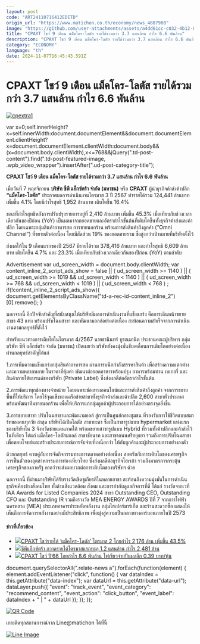 ```yaml
---
layout: post
code: "ART24110716412EDITD"
origin_url: "https://www.matichon.co.th/economy/news_4887980"
image: "https://github.com/user-attachments/assets/a4dd61cc-c032-4b12-87fa-39eadc279978"
title: "CPAXT โชว์ 9 เดือน แม็คโคร-โลตัส รายได้รวมกว่า 3.7 แสนล้าน กำไร 6.6 พันล้าน"
description: "CPAXT โชว์ 9 เดือน แม็คโคร-โลตัส รายได้รวมกว่า 3.7 แสนล้าน กำไร 6.6 พันล้าน"
category: "ECONOMY"
language: "th"
date: 2024-11-07T16:45:43.591Z
---
```


# CPAXT โชว์ 9 เดือน แม็คโคร-โลตัส รายได้รวมกว่า 3.7 แสนล้าน กำไร 6.6 พันล้าน

[![](https://www.matichon.co.th/wp-content/uploads/2024/11/cpextra1.jpg "cpextra1")](https://www.matichon.co.th/wp-content/uploads/2024/11/cpextra1.jpg)

var x=0;self.innerHeight?x=self.innerWidth:document.documentElement&&document.documentElement.clientHeight?x=document.documentElement.clientWidth:document.body&&(x=document.body.clientWidth),x<=768&&jQuery(".td-post-content").find(".td-post-featured-image, .wpb\_video\_wrapper").insertAfter(".ud-post-category-title");

**CPAXT โชว์ 9 เดือน แม็คโคร-โลตัส รายได้รวมกว่า 3.7 แสนล้าน กำไร 6.6 พันล้าน**

เมื่อวันที่ 7 พฤศจิกายน **บริษัท ซีพี แอ็กซ์ตร้า จำกัด (มหาชน)** หรือ **CPAXT** ผู้นำธุรกิจค้าส่งค้าปลีก **“แม็คโคร-โลตัส”** ประกาศผลการดำเนินงานไตรมาส 3 ปี 2567 ทำรายได้รวม 124,441 ล้านบาท เพิ่มขึ้น 4.1% โดยมีกำไรสุทธิ 1,952 ล้านบาท เติบโตขึ้น 16.4%

ขณะที่กำไรสุทธิหลังการปรับปรุงรายการอยู่ที่ 2,410 ล้านบาท เพิ่มขึ้น 45.3% เมื่อเทียบกับช่วงเวลาเดียวกันของปีก่อน (YoY) เป็นผลมาจากยอดขายและอัตรากำไรขั้นต้นที่เติบโตขึ้นทั้งธุรกิจค้าส่งและค้าปลีก โดยเฉพาะกลุ่มสินค้าอาหารสด การขายนอกร้าน พร้อมการส่งสินค้าถึงลูกค้า (“Omni Channel”) ที่ขยายตัวต่อเนื่อง โดยมีสัดส่วน 19% ของยอดขายรวม ซึ่งสูงกว่าเป้าหมายที่บริษัทตั้งไว้

ส่งผลให้ใน 9 เดือนแรกของปี 2567 มีรายได้รวม 378,416 ล้านบาท และกำไรสุทธิ 6,609 ล้านบาท เติบโตขึ้น 4.7% และ 23.3% เมื่อเทียบกับช่วงเวลาเดียวกันของปีก่อน (YoY) ตามลำดับ

Advertisement var ud\_screen\_width = document.body.clientWidth; var content\_inline\_2\_script\_ads\_show = false || ( ud\_screen\_width >= 1140 ) || ( ud\_screen\_width >= 1019 && ud\_screen\_width < 1140 ) || ( ud\_screen\_width >= 768 && ud\_screen\_width < 1019 ) || ( ud\_screen\_width < 768 ) ; if(!content\_inline\_2\_script\_ads\_show){ document.getElementsByClassName("td-a-rec-id-content\_inline\_2")\[0\].remove(); }

นอกจากนี้ อีกปัจจัยสำคัญที่สนับสนุนให้บริษัทมีผลการดำเนินงานที่แข็งแกร่ง คือการเดินหน้าขยายสาขา 43 แห่ง พร้อมปรับโฉมสาขา และพัฒนามอลล์อย่างต่อเนื่อง สะท้อนความสำเร็จจากการดำเนินงานตามกลยุทธ์ที่ตั้งไว้

สำหรับแนวทางการเติบโตในไตรมาส 4/2567 นายธานินทร์ บูรณมานิต ประธานคณะผู้บริหาร กลุ่มบริษัท ซีพี แอ็กซ์ตร้า จำกัด (มหาชน) เปิดเผยว่า บริษัทยังคงมุ่งมั่นขับเคลื่อนการเติบโตอย่างต่อเนื่อง ผ่านกลยุทธ์สำคัญได้แก่

1.การเพิ่มความแข็งแกร่งกลุ่มสินค้าอาหารสด ผ่านการผนึกกำลังสรรหาสินค้า เพื่อสร้างความแตกต่าง และความหลากหลาย ในราคาที่คุ้มค่า พัฒนาต่อยอดอาหารพร้อมปรุง อาหารพร้อมทาน เบเกอรี่ และสินค้าภายใต้แบรนด์ของบริษัท (Private Label) ซึ่งส่งผลดีต่ออัตรากำไรขั้นต้น

2.การพัฒนาทุกช่องทางจำหน่าย โดยเฉพาะช่องทางออนไลน์และการส่งสินค้าถึงลูกค้า จากการขยายพื้นที่ให้บริการ โดยใช้จุดแข็งของเครือข่ายสาขาทั้งธุรกิจค้าส่งและค้าปลีก 2,600 สาขาทั่วประเทศ พร้อมพัฒนาทีมขายนอกร้าน เพื่อให้บริการแก่กลุ่มลูกค้าผู้ประกอบการได้อย่างตรงจุดยิ่งขึ้น

3.การขยายสาขา ปรับโฉมสาขาและพัฒนามอลล์ สู่การเป็นศูนย์กลางชุมชน ที่รองรับการใช้ชีวิตแบบสมาร์ทของคนทุกวัย ล่าสุด บริษัทได้เปิดโลตัส สาขายะลา ซึ่งเป็นสาขารูปแบบ hypermarket แห่งแรกของบริษัทใน 3 จังหวัดชายแดนภาคใต้ พร้อมขยายสาขารูปแบบ Hybrid ที่รวมทั้งค้าปลีกและค้าส่งไว้ในที่เดียว ได้แก่ แม็คโคร-โลตัสมอลล์ สาขาชัยนาท และสาขาถนนศรีอยุธยา รวมถึงการปรับโฉมสาขา เพื่อตอบโจทย์และสร้างประสบการณ์การจับจ่ายที่เหนือกว่า ให้กับลูกค้าและผู้ประกอบการอย่างลงตัว

ด้วยกลยุทธ์ ควบคู่กับการจัดกิจกรรมทางการตลาดอย่างต่อเนื่อง สอดรับกับการเติบโตของเศรษฐกิจ การฟื้นตัวของอุตสาหกรรมการท่องเที่ยวไทย ซึ่งส่งผลดีต่อธุรกิจโฮเรก้า รวมถึงมาตรการกระตุ้นเศรษฐกิจของภาครัฐ คาดว่าจะส่งผลบวกต่อการเติบโตของบริษัทฯ ด้วย

นอกจากนี้ ที่ผ่านมาบริษัทได้รับรางวัลเชิดชูเกียรติในหลายสาขา สะท้อนถึงความมุ่งมั่นในการดำเนินธุรกิจเคียงข้างสังคมไทย ทั้งด้านสิ่งแวดล้อม สังคม และการกำกับดูแลกิจการที่ดี ได้แก่ รางวัลจากเวที IAA Awards for Listed Companies 2024 สาขา Outstanding CEO, Outstanding CFO และ Outstanding IR รวมถึงรางวัล MEA ENERGY AWARDS ปีที่ 7 จากการไฟฟ้านครหลวง (MEA) ประเภทอาคารประหยัดพลังงาน กลุ่มไฮเปอร์มาร์เก็ต และร้านสะดวกซื้อ แสดงให้เห็นถึงการจัดการพลังงานอย่างมีประสิทธิภาพ เพื่อมุ่งสู่ความเป็นกลางทางคาร์บอนภายในปี 2573

#### ข่าวที่เกี่ยวข้อง

*   [![](https://www.matichon.co.th/wp-content/uploads/2024/08/forshow1.jpg)CPAXT โชว์รายได้ ‘แม็คโคร-โลตัส’ ไตรมาส 2 โกยกำไร 2,176 ล้าน เพิ่มขึ้น 43.5%](https://www.matichon.co.th/economy/news_4726475)
*   [![](https://www.matichon.co.th/wp-content/uploads/2024/05/cpextra1.jpg)ซีพีแอ็กซ์ตร้า กวาดรายได้ไตรมาสแรกทะลุ 1.2 แสนล้าน กำไร 2,481 ล้าน](https://www.matichon.co.th/economy/news_4568303)
*   [![](https://www.matichon.co.th/wp-content/uploads/2024/02/กำไร-เว็บ.jpg)CPAXT โชว์ ปี’66 โกยกำไร 8.6 พันล้าน ไฟเขียวจ่ายปันผลอีก 0.39 บาท/หุ้น](https://www.matichon.co.th/economy/news_4425542)

document.querySelectorAll(".relate-news a").forEach(function(element) { element.addEventListener("click", function() { var dataIndex = this.getAttribute("data-index"); var dataUrl = this.getAttribute("data-url"); dataLayer.push({ "event": "track\_event", "event\_category": "recommend\_content", "event\_action": "click\_button", "event\_label": dataIndex + " | " + dataUrl }); }); });

[![QR Code](https://www.matichon.co.th/wp-content/uploads/2023/07/wob1371z.jpg)](https://lin.ee/ht0nDxX)

เกาะติดทุกสถานการณ์จาก Line@matichon ได้ที่นี่

[![Line Image](https://www.matichon.co.th/wp-content/uploads/2023/07/th.png)](https://lin.ee/ht0nDxX)